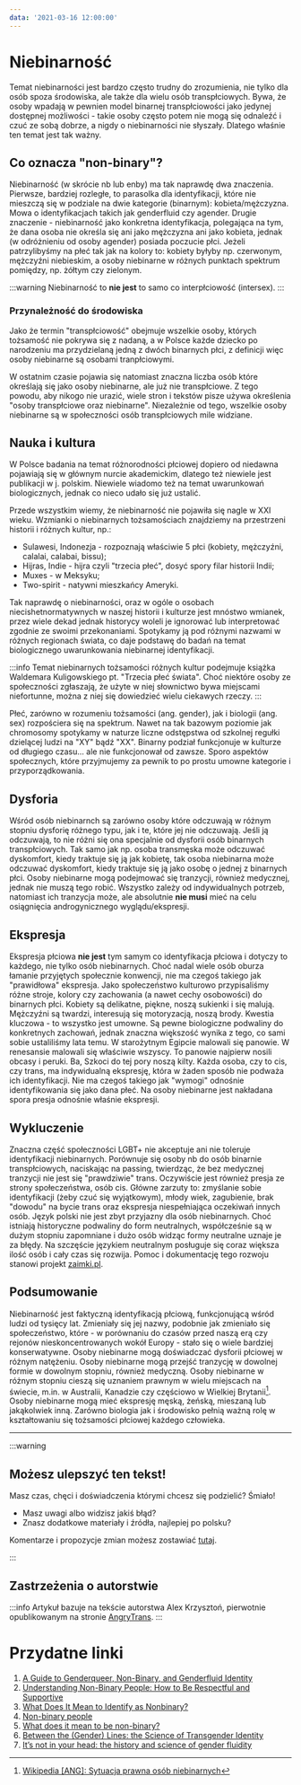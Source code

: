 ```yaml
---
data: '2021-03-16 12:00:00'
---
```

# Niebinarność

Temat niebinarności jest bardzo często trudny do zrozumienia, nie tylko dla osób spoza środowiska, ale także dla wielu osób transpłciowych. Bywa, że osoby wpadają w pewnien model binarnej transpłciowości jako jedynej dostępnej możliwości - takie osoby często potem nie mogą się odnaleźć i czuć ze sobą dobrze, a nigdy o niebinarności nie słyszały. Dlatego właśnie ten temat jest tak ważny.

## Co oznacza "non-binary"?

Niebinarność (w skrócie nb lub enby) ma tak naprawdę dwa znaczenia. Pierwsze, bardziej rozległe, to parasolka dla identyfikacji, które nie mieszczą się w podziale na dwie kategorie (binarnym): kobieta/mężczyzna. Mowa o identyfikacjach takich jak genderfluid czy agender.
Drugie znaczenie - niebinarność jako konkretna identyfikacja, polegająca na tym, że dana osoba nie określa się ani jako mężczyzna ani jako kobieta, jednak (w odróżnieniu od osoby agender) posiada poczucie płci.
Jeżeli patrzylibyśmy na płeć tak jak na kolory to: kobiety byłyby np. czerwonym, mężczyźni niebieskim, a osoby niebinarne w różnych punktach spektrum pomiędzy, np. żółtym czy zielonym.

:::warning
Niebinarność to **nie jest** to samo co interpłciowość (intersex).
:::

### Przynależność do środowiska

Jako że termin "transpłciowość" obejmuje wszelkie osoby, których tożsamość nie pokrywa się z nadaną, a w Polsce każde dziecko po narodzeniu ma przydzielaną jedną z dwóch binarnych płci, z definicji więc osoby niebinarne są osobami tranpłciowymi.

W ostatnim czasie pojawia się natomiast znaczna liczba osób które określają się jako osoby niebinarne, ale już nie transpłciowe. Z tego powodu, aby nikogo nie urazić, wiele stron i tekstów pisze używa określenia "osoby transpłciowe oraz niebinarne". Niezależnie od tego, wszelkie osoby niebinarne są w społeczności osób transpłciowych mile widziane.

## Nauka i kultura

W Polsce badania na temat różnorodności płciowej dopiero od niedawna pojawiają się w głównym nurcie akademickim, dlatego też niewiele jest publikacji w j. polskim. Niewiele wiadomo też na temat uwarunkowań biologicznych, jednak co nieco udało się już ustalić.

Przede wszystkim wiemy, że niebinarność nie pojawiła się nagle w XXI wieku. Wzmianki o niebinarnych tożsamościach znajdziemy na przestrzeni historii i różnych kultur, np.:

* Sulawesi, Indonezja - rozpoznają właściwie 5 płci (kobiety, mężczyźni, calalai, calabai, bissu);
* Hijras, Indie - hijra czyli "trzecia płeć", dosyć spory filar historii Indii;
* Muxes - w Meksyku;
* Two-spirit - natywni mieszkańcy Ameryki.

Tak naprawdę o niebinarności, oraz w ogóle o osobach niecishetnormatywnych w naszej historii i kulturze jest mnóstwo wmianek, przez wiele dekad jednak historycy woleli je ignorować lub interpretować zgodnie ze swoimi przekonaniami. Spotykamy ją pod różnymi nazwami w różnych regionach świata, co daje podstawę do badań na temat biologicznego uwarunkowania niebinarnej identyfikacji.

:::info
Temat niebinarnych tożsamości różnych kultur podejmuje książka Waldemara Kuligowskiego pt. "Trzecia płeć świata". Choć niektóre osoby ze społeczności zgłaszają, że użyte w niej słownictwo bywa miejscami niefortunne, można z niej się dowiedzieć wielu ciekawych rzeczy.
:::

Płeć, zarówno w rozumeniu tożsamości (ang. gender), jak i biologii (ang. sex) rozpościera się na spektrum. Nawet na tak bazowym poziomie jak chromosomy spotykamy w naturze liczne odstępstwa od szkolnej regułki dzielącej ludzi na   "XY" bądź "XX". Binarny podział funkcjonuje w kulturze od długiego czasu... ale nie funkcjonował od zawsze. Sporo aspektów społecznych, które przyjmujemy za pewnik to po prostu umowne kategorie i przyporządkowania.

## Dysforia

Wśród osób niebinarnch są zarówno osoby które odczuwają w różnym stopniu dysforię różnego typu, jak i te, które jej nie odczuwają. Jeśli ją odczuwają, to nie różni się ona specjalnie od dysforii osób binarnych transpłciowych. Tak samo jak np. osoba transmęska może odczuwać dyskomfort, kiedy traktuje się ją jak kobietę, tak osoba niebinarna może odczuwać dyskomfort, kiedy traktuje się ją jako osobę o jednej z binarnych płci. Osoby niebinarne mogą podejmować się tranzycji, również medycznej, jednak nie muszą tego robić. Wszystko zależy od indywidualnych potrzeb, natomiast ich tranzycja może, ale absolutnie **nie musi** mieć na celu  osiągnięcia androgynicznego wyglądu/ekspresji.

## Ekspresja

Ekspresja płciowa **nie jest** tym samym co identyfikacja płciowa i dotyczy to każdego, nie tylko osób niebinarnych. Choć nadal wiele osób oburza łamanie przyjętych społecznie konwencji, nie ma czegoś takiego jak "prawidłowa" ekspresja. Jako społeczeństwo kulturowo przypisaliśmy różne stroje, kolory czy zachowania (a nawet cechy osobowości) do binarnych płci.
Kobiety są delikatne, piękne, noszą sukienki i się malują. Mężczyźni są twardzi, interesują się motoryzacją, noszą brody. Kwestia kluczowa - to wszystko jest umowne. Są pewne biologiczne podwaliny do konkretnych zachowań, jednak znaczna większość wynika z tego, co sami sobie ustaliliśmy lata temu.
W starożytnym Egipcie malowali się panowie. W renesansie malowali się właściwie wszyscy. To panowie najpierw nosili obcasy i peruki. Ba, Szkoci do tej pory noszą kilty.
Każda osoba, czy to cis, czy trans, ma indywidualną ekspresję, która w żaden sposób nie podważa ich identyfikacji. Nie ma czegoś takiego jak "wymogi" odnośnie identyfikowania się jako dana płeć.
Na osoby niebinarne jest nakładana spora presja odnośnie właśnie ekspresji.

## Wykluczenie

Znaczna część społeczności LGBT+ nie akceptuje ani nie toleruje identyfikacji niebinarnych. Porównuje się osoby nb do osób binarnie transpłciowych, naciskając na passing, twierdząc, że bez medycznej tranzycji nie jest się "prawdziwie" trans.
Oczywiście jest również presja ze strony społeczeństwa, osób cis. Główne zarzuty to: zmyślanie sobie identyfikacji (żeby czuć się wyjątkowym), młody wiek, zagubienie, brak "dowodu" na bycie trans oraz ekspresja niespełniająca oczekiwań innych osób.
Język polski nie jest zbyt przyjazny dla osób niebinarnych. Choć istniają historyczne podwaliny do form neutralnych, współcześnie są w dużym stopniu zapomniane i dużo osób widząc formy neutralne uznaje je za błędy. Na szczęście językiem neutralnym posługuje się coraz większa ilość osób i cały czas się rozwija. Pomoc i dokumentację tego rozwoju stanowi projekt [zaimki.pl](https://zaimki.pl/).

## Podsumowanie

Niebinarność jest faktyczną identyfikacją płciową, funkcjonującą wśród ludzi od tysięcy lat. Zmieniały się jej nazwy, podobnie jak zmieniało się społeczeństwo, które - w porównaniu do czasów przed naszą erą czy rejonów nieskoncentrowanych wokół Europy - stało się o wiele bardziej konserwatywne. Osoby niebinarne mogą doświadczać dysforii płciowej w różnym natężeniu. Osoby niebinarne mogą przejść tranzycję w dowolnej formie w dowolnym stopniu, również medyczną. Osoby niebinarne w różnym stopniu cieszą się uznaniem prawnym w wielu miejscach na świecie, m.in. w Australii, Kanadzie czy częściowo w Wielkiej Brytanii[^1]. Osoby niebinarne mogą mieć ekspresję męską, żeńską, mieszaną lub jakąkolwiek inną. Zarówno biologia jak i środowisko pełnią ważną rolę w kształtowaniu się tożsamości płciowej każdego człowieka.

---

:::warning

## Możesz ulepszyć ten tekst!

Masz czas, chęci i doświadczenia którymi chcesz się podzielić? Śmiało!

* Masz uwagi albo widzisz jakiś błąd?
* Znasz dodatkowe materiały i źródła, najlepiej po polsku?

Komentarze i propozycje zmian możesz zostawiać [tutaj](https://hackmd.io/@tranzycja/ryESXnpld).

:::

## Zastrzeżenia o autorstwie
:::info
Artykuł bazuje na tekście autorstwa Alex Krzysztoń, pierwotnie opublikowanym na stronie [AngryTrans](https://www.facebook.com/AngryTrans/photos/temat-niebinarno%C5%9Bci-nawet-poza-naszym-%C5%9Brodowiskiem-transp%C5%82ciowym-potrafi-by%C4%87-kom/544509689388138/).
:::

[^1]: [Wikipedia [ANG]: Sytuacja prawna osób niebinarnych](https://en.wikipedia.org/wiki/Legal_recognition_of_non-binary_gender)

# Przydatne linki
1. [A Guide to Genderqueer, Non-Binary, and Genderfluid Identity](https://www.psychologytoday.com/intl/blog/sex-sexuality-and-romance/201807/guide-genderqueer-non-binary-and-genderfluid-identity)
2. [Understanding Non-Binary People: How to Be Respectful and Supportive](https://transequality.org/issues/resources/understanding-non-binary-people-how-to-be-respectful-and-supportive)
3. [What Does It Mean to Identify as Nonbinary?](https://www.healthline.com/health/transgender/nonbinary)
4. [Non-binary people](https://www.scottishtrans.org/trans-rights/an-intro-to-trans-terms/non-binary-people/)
5. [What does it mean to be non-binary?](https://web.archive.org/web/20181109100817/http://sexpression.org.uk/non-binary-gender)
6. [Between the (Gender) Lines: the Science of Transgender Identity](http://sitn.hms.harvard.edu/flash/2016/gender-lines-science-transgender-identity/)
7. [It’s not in your head: the history and science of gender fluidity](https://www.spectrumsouth.com/history-science-gender-fluidity/)
